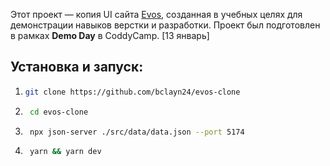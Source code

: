 Этот проект — копия UI сайта [Evos](https://evos.uz/), созданная в учебных целях для демонстрации навыков верстки и разработки. Проект был подготовлен в рамках **Demo Day** в CoddyCamp. [13 январь]

## Установка и запуск:

1. ```bash
   git clone https://github.com/bclayn24/evos-clone
   ```
2. ```bash
    cd evos-clone
   ```
3. ```bash
    npx json-server ./src/data/data.json --port 5174
   ```
4. ```bash
    yarn && yarn dev
   ```
